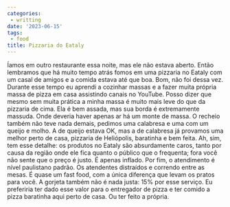 ```yaml
---
categories:
 - writting
date: '2023-06-15'
tags:
 - food
title: Pizzaria do Eataly
---
```


Íamos em outro restaurante essa noite, mas ele não estava aberto. Então lembramos que há muito tempo atrás fomos em uma pizzaria no Eataly com um casal de amigos e a comida estava até que boa. Bom, não foi dessa vez. Durante esse tempo eu aprendi a cozinhar massas e a fazer muita própria massa de pizza em casa assistindo canais no YouTube. Posso dizer que mesmo sem muita prática a minha massa é muito mais leve do que da pizzaria de cima. Ela é bem assada, mas sua borda é extremamente massuda. Onde deveria haver apenas ar há um monte de massa. O recheio também não teve nada demais, pedimos uma calabresa e uma com um queijo e molho. A de queijo estava OK, mas a de calabresa já provamos uma melhor perto de casa, pizzaria de Heliópolis, baratinha e bem feita. Ah, sim, tem esse detalhe: os produtos no Eataly são absurdamente caros, tanto por causa da região onde ele fica quanto o público que o frequenta; fora você não sente que o preço é justo. É apenas inflado. Por fim, o atendimento é nível paulistano padrão. Os atendentes distraídos e correndo entre as mesas. É quase um fast food, com a única diferença que levam os pratos para você. A gorjeta também não é nada justa: 15% por esse serviço. Eu preferiria ter dado esse valor para o entregador de pizza e ter comido a pizza baratinha aqui perto de casa. Ou ter feito a própria.
